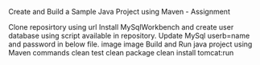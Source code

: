 Create and Build a Sample Java Project using Maven - Assignment

Clone reposirtory using url
Install MySqlWorkbench and create user database using script available in repository.
Update MySql userb=name and password in below file. image image
Build and Run java project using Maven commands
clean test
clean package
clean install
tomcat:run
